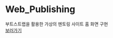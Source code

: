 # Web_Publishing
부트스트랩을 활용한 가상의 멘토링 사이트 홈 화면 구현<br />
[보러가기](https://dev-yoonho.github.io/Web_Publishing/)

